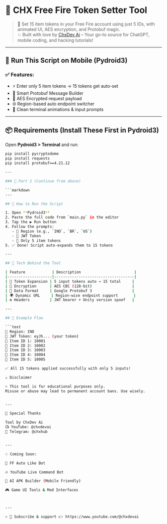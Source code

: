 # 🔐 CHX Free Fire Token Setter Tool

> 🎯 Set 15 item tokens in your Free Fire account using just 5 IDs, with animated UI, AES encryption, and Protobuf magic.  
> 💥 Built with love by [ChxDev Ai](https://www.youtube.com/@chxdevai) – Your go-to source for ChatGPT, mobile coding, and hacking tutorials!

---

## 📱 Run This Script on Mobile (Pydroid3)

### ✅ Features:
- ⚡ Enter only 5 item tokens → 15 tokens get auto-set
- 🧠 Smart Protobuf Message Builder
- 🔐 AES Encrypted request payload
- 🌐 Region-based auto endpoint switcher
- 🔄 Clean terminal animations & input prompts

---

## 📦 Requirements (Install These First in Pydroid3)

Open **Pydroid3 > Terminal** and run:

```bash
pip install pycryptodome
pip install requests
pip install protobuf==4.21.12

---

### 🧾 Part 2 (Continue from above)

```markdown
---

## 🚀 How to Run the Script

1. Open **Pydroid3**
2. Paste the full code from `main.py` in the editor
3. Tap the ▶️ Run button
4. Follow the prompts:
   - 📍 Region (e.g., `IND`, `BR`, `US`)
   - 🔐 JWT Token
   - 🔸 Only 5 item tokens
5. ✅ Done! Script auto-expands them to 15 tokens

---

## 🧠 Tech Behind the Tool

| Feature            | Description                        |
|--------------------|------------------------------------|
| 🔄 Token Expansion | 5 input tokens auto → 15 total     |
| 🔐 Encryption      | AES CBC (128-bit)                  |
| 🧠 Data Format     | Google Protobuf 3                  |
| 🌍 Dynamic URL     | Region-wise endpoint support       |
| ⚙️ Headers         | JWT bearer + Unity version spoof   |

---

## 🔁 Example Flow

```text
📍 Region: IND
🔐 JWT Token: eyJh... (your token)
🔹 Item ID 1: 10001
🔹 Item ID 2: 10002
🔹 Item ID 3: 10003
🔹 Item ID 4: 10004
🔹 Item ID 5: 10005

✅ All 15 tokens applied successfully with only 5 inputs!

⚠️ Disclaimer

> This tool is for educational purposes only.
Misuse or abuse may lead to permanent account bans. Use wisely.


---

🙌 Special Thanks

Tool by ChxDev Ai
📺 YouTube: @chxdevai
💬 Telegram: @chxhub


---

💡 Coming Soon:

🎯 FF Auto Like Bot

🔥 YouTube Live Command Bot

🧠 AI APK Builder (Mobile Friendly)

🎮 Game UI Tools & Mod Interfaces



---

> 💬 Subscribe & support 👉 https://www.youtube.com/@chxdevai


